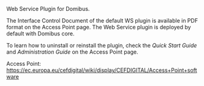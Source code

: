 
Web Service Plugin for Domibus.

The Interface Control Document of the default WS plugin is available in PDF format on the Access Point page.
The Web Service plugin is deployed by default with Domibus core. 

To learn how to uninstall or reinstall the plugin, check the _Quick Start Guide_ and _Administration Guide_ on the Access Point page.

Access Point: https://ec.europa.eu/cefdigital/wiki/display/CEFDIGITAL/Access+Point+software